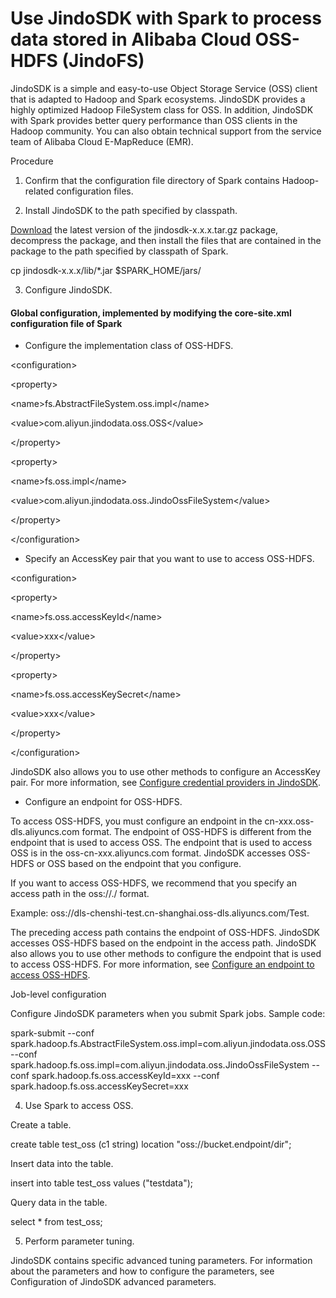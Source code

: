 # Use JindoSDK with Spark to process data stored in Alibaba Cloud OSS-HDFS (JindoFS)

JindoSDK is a simple and easy-to-use Object Storage Service (OSS) client that is adapted to Hadoop and Spark ecosystems. JindoSDK provides a highly optimized Hadoop FileSystem class for OSS. In addition, JindoSDK with Spark provides better query performance than OSS clients in the Hadoop community. You can also obtain technical support from the service team of Alibaba Cloud E-MapReduce (EMR). 

Procedure

1. Confirm that the configuration file directory of Spark contains Hadoop-related configuration files.

2. Install JindoSDK to the path specified by classpath.

[Download](https://github.com/aliyun/alibabacloud-jindodata/blob/latest/docs/user/en/jindosdk/jindosdk_download.md) the latest version of the jindosdk-x.x.x.tar.gz package, decompress the package, and then install the files that are contained in the package to the path specified by classpath of Spark. 

cp jindosdk-x.x.x/lib/\*.jar  $SPARK\_HOME/jars/

3. Configure JindoSDK.

#### Global configuration, implemented by modifying the core-site.xml configuration file of Spark

*   Configure the implementation class of OSS-HDFS.
    

<configuration\>

<property\>

<name\>fs.AbstractFileSystem.oss.impl</name\>

<value\>com.aliyun.jindodata.oss.OSS</value\>

</property\>

<property\>

<name\>fs.oss.impl</name\>

<value\>com.aliyun.jindodata.oss.JindoOssFileSystem</value\>

</property\>

</configuration\>

*   Specify an AccessKey pair that you want to use to access OSS-HDFS.
    

<configuration\>

<property\>

<name\>fs.oss.accessKeyId</name\>

<value\>xxx</value\>

</property\>

<property\>

<name\>fs.oss.accessKeySecret</name\>

<value\>xxx</value\>

</property\>

</configuration\>

JindoSDK also allows you to use other methods to configure an AccessKey pair. For more information, see [Configure credential providers in JindoSDK](https://github.com/aliyun/alibabacloud-jindodata/blob/master/docs/user/4.x/4.6.x/4.6.12/jindofs/security/jindosdk_credential_provider_dls.md). 

*   Configure an endpoint for OSS-HDFS.
    

To access OSS-HDFS, you must configure an endpoint in the cn-xxx.oss-dls.aliyuncs.com format. The endpoint of OSS-HDFS is different from the endpoint that is used to access OSS. The endpoint that is used to access OSS is in the oss-cn-xxx.aliyuncs.com format. JindoSDK accesses OSS-HDFS or OSS based on the endpoint that you configure. 

If you want to access OSS-HDFS, we recommend that you specify an access path in the oss://<Bucket>.<Endpoint>/<Object> format.

Example: oss://dls-chenshi-test.cn-shanghai.oss-dls.aliyuncs.com/Test. 

The preceding access path contains the endpoint of OSS-HDFS. JindoSDK accesses OSS-HDFS based on the endpoint in the access path. JindoSDK also allows you to use other methods to configure the endpoint that is used to access OSS-HDFS. For more information, see [Configure an endpoint to access OSS-HDFS](https://github.com/aliyun/alibabacloud-jindodata/blob/master/docs/user/4.x/4.6.x/4.6.12/jindofs/configuration/jindosdk_endpoint_configuration.md). 

Job-level configuration

Configure JindoSDK parameters when you submit Spark jobs. Sample code:

spark-submit --conf spark.hadoop.fs.AbstractFileSystem.oss.impl=com.aliyun.jindodata.oss.OSS --conf spark.hadoop.fs.oss.impl=com.aliyun.jindodata.oss.JindoOssFileSystem --conf spark.hadoop.fs.oss.accessKeyId=xxx  --conf spark.hadoop.fs.oss.accessKeySecret=xxx

4. Use Spark to access OSS.

Create a table.

create table test\_oss (c1 string) location "oss://bucket.endpoint/dir";

Insert data into the table.

insert into table test\_oss values ("testdata");

Query data in the table.

select \* from test\_oss;

5. Perform parameter tuning.

JindoSDK contains specific advanced tuning parameters. For information about the parameters and how to configure the parameters, see Configuration of JindoSDK advanced parameters.